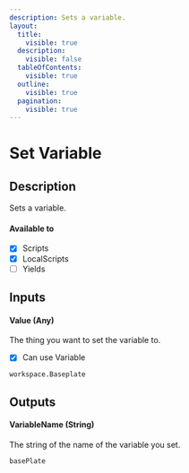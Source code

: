 ```yaml
---
description: Sets a variable.
layout:
  title:
    visible: true
  description:
    visible: false
  tableOfContents:
    visible: true
  outline:
    visible: true
  pagination:
    visible: true
---
```


# Set Variable

## Description

Sets a variable.

#### Available to

* [x] Scripts
* [x] LocalScripts
* [ ] Yields

## Inputs

#### Value (Any)

The thing you want to set the variable to.

* [x] Can use Variable

```
workspace.Baseplate
```

## Outputs

#### VariableName (String)

The string of the name of the variable you set.

```
basePlate
```
